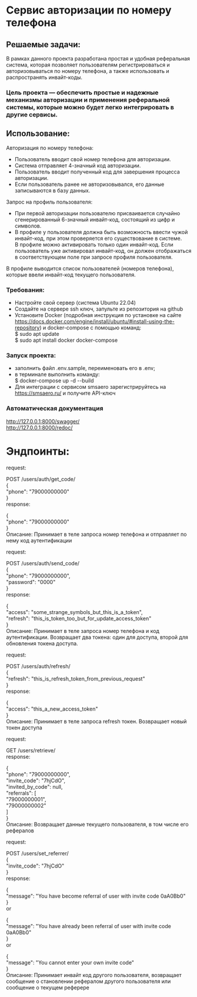 # Сервис авторизации по номеру телефона 
## Решаемые задачи:     
В рамках данного проекта разработана простая и удобная реферальная система, которая позволяет пользователям регистрироваться и авторизовываться по номеру телефона, а также использовать и распространять инвайт-коды.    

### Цель проекта — обеспечить простые и надежные механизмы авторизации и применения реферальной системы, которые можно будет легко интегрировать в другие сервисы.   
  
## Использование:  
    
Авторизация по номеру телефона: 
- Пользователь вводит свой номер телефона для авторизации.  
- Система отправляет 4-значный код авторизации.   
- Пользователь вводит полученный код для завершения процесса авторизации.     
- Если пользователь ранее не авторизовывался, его данные записываются в базу данных.     

Запрос на профиль пользователя:    
    
- При первой авторизации пользователю присваивается случайно сгенерированный 6-значный инвайт-код, состоящий из цифр и   символов.
- В профиле у пользователя должна быть возможность ввести чужой инвайт-код, при этом проверяется его существование в системе.     
В профиле можно активировать только один инвайт-код. Если пользователь уже активировал инвайт-код, он должен отображаться в    соответствующем поле при запросе профиля пользователя.   
      
В профиле выводится список пользователей (номеров телефона), которые ввели инвайт-код текущего пользователя.   

### Требования:  
- Настройте свой сервер (система Ubuntu 22.04)   
- Создайте на сервере ssh ключ, запульте из репозитория на github   
- Установите Docker (подробная инструкция по установке на сайте https://docs.docker.com/engine/install/ubuntu/#install-using-the-repository) и docker-compose с помощью команд:   
$ sudo apt update   
$ sudo apt install docker docker-compose   


### Запуск проекта:   
- заполнить файл .env.sample, переименовать его в .env;    
- в терминале выполнить команду:   
$ docker-compose up -d --build
- Для интеграции с сервисом smsaero зарегистрируйтесь на https://smsaero.ru/ и получите API-ключ  
      
### Автоматическая документация    
http://127.0.0.1:8000/swagger/   
http://127.0.0.1:8000/redoc/    
   
# Эндпоинты:    
request:   
   
POST /users/auth/get_code/   
{   
  "phone": "79000000000"   
}   
response:   
   
{   
  "phone": "79000000000"   
}   
Описание: Принимает в теле запроса номер телефона и отправляет по нему код аутентификации   
   
request:   
    
POST /users/auth/send_code/   
{   
  "phone": "79000000000",   
  "password": "0000"   
}   
response:   
   
{   
  "access": "some_strange_symbols_but_this_is_a_token",  
  "refresh": "this_is_token_too_but_for_update_access_token"   
}   
Описание: Принимает в теле запроса номер телефона и код аутентификации. Возвращает два токена: один для доступа, второй для обновления токена доступа.   
   
request:  
   
POST /users/auth/refresh/   
{   
  "refresh": "this_is_refresh_token_from_previous_request"   
}   
response:   
   
{  
  "access": "this_a_new_access_token"  
}   
Описание: Принимает в теле запроса refresh токен. Возвращает новый токен доступа   
   
request:   
    
GET /users/retrieve/   
response:   
   
{   
  "phone": "79000000000",     
  "invite_code": "7hjCdO",    
  "invited_by_code": null,    
  "referrals": [    
    "79000000001",    
    "79000000002"    
  ]    
}    
Описание: Возвращает данные текущего пользователя, в том числе его рефералов    

request:   
    
POST /users/set_referrer/    
{    
    "invite_code": "7hjCdO"    
}     
response:    
    
{    
  "message": "You have become referral of user with invite code 0aA0Bb0"    
}    
or    
   
{    
  "message": "You have already been referral of user with invite code 0aA0Bb0"    
}    
or    
     
{    
  "message": "You cannot enter your own invite code"    
}     
Описание: Принимает инвайт код другого пользователя, возвращает сообщение о становлении рефералом другого пользователя или     сообщение о текущем реферере    



